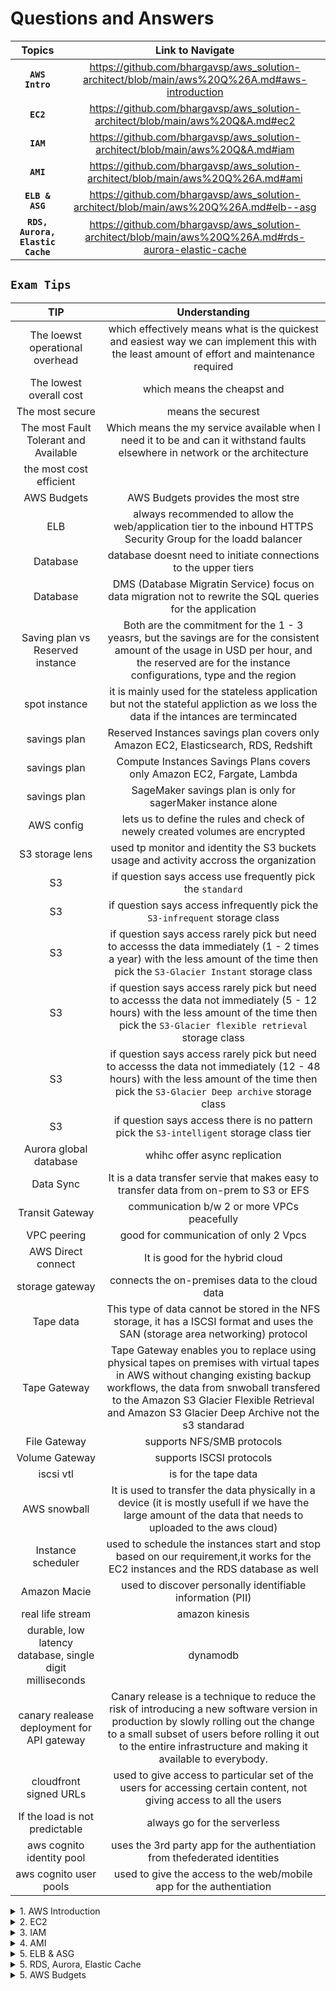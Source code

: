 # Questions and Answers

| Topics | Link to Navigate |
| :---: | :---: |
**`AWS Intro`** | https://github.com/bhargavsp/aws_solution-architect/blob/main/aws%20Q%26A.md#aws-introduction
**`EC2`** | https://github.com/bhargavsp/aws_solution-architect/blob/main/aws%20Q&A.md#ec2
**`IAM`** | https://github.com/bhargavsp/aws_solution-architect/blob/main/aws%20Q&A.md#iam
**`AMI`** | https://github.com/bhargavsp/aws_solution-architect/blob/main/aws%20Q%26A.md#ami
**`ELB & ASG`** | https://github.com/bhargavsp/aws_solution-architect/blob/main/aws%20Q%26A.md#elb--asg
**`RDS, Aurora, Elastic Cache`** | https://github.com/bhargavsp/aws_solution-architect/blob/main/aws%20Q%26A.md#rds-aurora-elastic-cache

## **`Exam Tips`**
| TIP | Understanding |
| :---: | :---: |
The loewst operational overhead | which effectively means what is the quickest and easiest way we can implement this with the least amount of effort and maintenance required 
The lowest overall cost | which means the cheapst and 
The most secure | means the securest
The most Fault Tolerant and Available | Which means the my service available when I need it to be and can it withstand faults elsewhere in network or the architecture
the most cost efficient |  
AWS Budgets | AWS Budgets provides the most stre
ELB | always recommended to allow the web/application tier to the inbound HTTPS Security Group for the loadd balancer
Database | database doesnt need to initiate connections to the upper tiers 
Database | DMS (Database Migratin Service) focus on data migration not to rewrite the SQL queries for the application
Saving plan vs Reserved instance | Both are the commitment for the 1 - 3 yeasrs, but the savings are for the consistent amount of the usage in USD per hour, and the reserved are for the instance configurations, type and the region
spot instance | it is mainly used for the stateless application but not the stateful appliction as we loss the data if the intances are termincated
savings plan | Reserved Instances savings plan covers only Amazon EC2, Elasticsearch, RDS, Redshift
savings plan | Compute Instances Savings Plans covers only Amazon EC2, Fargate, Lambda 
savings plan | SageMaker savings plan is only for sagerMaker instance alone
AWS config | lets us to define the rules and check of newely created volumes are encrypted
S3 storage lens | used tp monitor and identity the S3 buckets usage and activity accross the organization 
S3 | if question says access use frequently pick the `standard` 
S3 | if question says access infrequently pick the `S3-infrequent` storage class
S3 | if question says access rarely pick but need to accesss the data immediately (1 - 2 times a year) with the less amount of the time then pick the `S3-Glacier Instant` storage class 
S3 | if question says access rarely pick but need to accesss the data not immediately (5 - 12 hours) with the less amount of the time then pick the `S3-Glacier flexible retrieval` storage class 
S3 | if question says access rarely pick but need to accesss the data not immediately (12 - 48 hours) with the less amount of the time then pick the `S3-Glacier Deep archive` storage class 
S3 | if question says access there is no pattern pick the `S3-intelligent` storage class tier
Aurora global database | whihc offer async replication
Data Sync | It is a data transfer servie that makes easy to transfer data from on-prem to S3 or EFS
Transit Gateway | communication b/w 2 or more VPCs peacefully
VPC peering | good for communication of only 2 Vpcs
AWS Direct connect | It is good for the hybrid cloud
storage gateway | connects the on-premises data to the cloud data
Tape data | This type of data cannot be stored in the NFS storage, it has a ISCSI format and uses the SAN (storage area networking) protocol
Tape Gateway | Tape Gateway enables you to replace using physical tapes on premises with virtual tapes in AWS without changing existing backup workflows, the data from snwoball transfered to the Amazon S3 Glacier Flexible Retrieval and Amazon S3 Glacier Deep Archive not the s3 standarad
File Gateway | supports NFS/SMB protocols
Volume Gateway | supports ISCSI protocols
iscsi vtl | is for the tape data
AWS snowball | It is used to transfer the data physically in a device (it is mostly usefull if we have the large amount of the data that needs to uploaded to the aws cloud)
Instance scheduler | used to schedule the instances start and stop based on our requirement,it works for the EC2 instances and the RDS database as well 
Amazon Macie | used to discover personally identifiable information (PII)
real life stream | amazon kinesis
durable, low latency database, single digit milliseconds | dynamodb
canary realease deployment for API gateway | Canary release is a technique to reduce the risk of introducing a new software version in production by slowly rolling out the change to a small subset of users before rolling it out to the entire infrastructure and making it available to everybody. 
cloudfront signed URLs | used to give access to particular set of the users for accessing certain content, not giving access to all the users 
If the load is not predictable | always go for the serverless
aws cognito identity pool | uses the 3rd party app for the authentiation from thefederated identities
aws cognito user pools | used to give the access to the web/mobile app for the authentiation




<details>
  <summary>  1. AWS Introduction </summary>
  
## **`AWS Introduction`** 

### how to choose an AWS region
It depends on mine. but it can be based on some factors that effect
1. compliance: with some restrictions for some government websites, with data governance and legal requirements
2. proximity: for low latency
3. available services: not all services in arent availble in all regions
4. pricing: various from region to region

### AWS AZ (availability zones) 
1. Each region may have min 3 and max 6 AZ's
2. they may have as many data centers 2 or more in a single AZ, aws doesnt say us
3. all the AZ's are isolated from each other so they are isolated from disasters

### AWS Global services
1. IAM 
2. Route 53 (DNS service)
3. CloudFront (content Delivery Network)
4. WAF (Web Application Firewall)

### Some region scoped services
1. Amazon EC2 (Infrastructure as a Service)
2. Elastic Beanstalk (Platform as a Service)
3. Lambda (Function as a Service)
4. Rekognition (Software as a Service)

### You are preparing to launch an application that will be hosted on a set of EC2 instances. This application needs some software installation and some OS packages need to be updated during the first launch. What is the best way to achieve this when you launch the EC2 instances?
EC2 User Data is used to bootstrap your EC2 instances using a bash script. This script can contain commands such as installing software/packages, download files from the Internet, or anything you want.

### different ways to login into the AWS account
1. AWS Management Console (protected by password + MFA)
2. AWS Command Line Interface (CLI): protected by access keys
3. AWS Software Developer Kit (SDK) - for code: protected by access keys

### usage of the Access keys in the AWS
1. There are basically used to login into the AWS, in the form of CLI or by using the SDK
2. Access keys are generated in the AWS console
3. Every user can generate their own access keys, so we should share our access keys with others
4. Access key ID = username, and the secret access key = password
  
## what can we do with AWS CLI
1. Used to interact with the AWS services using the command-line shell
2. We have direct access to the public API's of the AWS services
3. we can develop the scripts to manage the resources

## what is the AWS SDK is ?
1. SDK is software Development Kit
2. SDK's are language specific
3. Enables us to access and manage the AWS services programmatically

## can we give the IAM user credentails teh access keys and secret access key in the AWS instance connect/
Never ever give the IAM access keys and the secret aceess keys in the aws intance connect

</details>


<details>
  <summary>  2. EC2 </summary>
  
## **`EC2`**
### what are the EC2 instances purchasing options
1. On-Demand Instances — short workload, predictable pricing, pay by second
2. Reserved (I & 3 years) 
  • Reserved Instances — long workloads  72% discount pricing compared to the on-demand instances
  • Convertible Reserved Instances — long workloads with flexible instances  66% dicount compared to the on-demand instances
3. Savings Plans (l & 3 years) —commitment to an amount of usage, long workload, locked to the specific instance family and AWS region
4. Spot Instances — short workloads, cheap, can lose instances (less reliable)
5. Dedicated Hosts — book an entire physical server, control instance placement, the most expensive option in the AWS
6. Dedicated Instances — no other customers will share your hardware
7. Capacity Reservations — reserve capacity in a specific AZ for any duration 

### You're planning to migrate on-premises applications to AWS. Your company has strict compliance requirements that require your applications to run on dedicated servers. You also need to use your own server-bound software license to reduce costs. Which EC2 Purchasing Option is suitable for you?
Dedicate Hosts: Dedicated Hosts are good for companies with strong compliance needs or for software that have complicated licensing models (BYOL). This is the most expensive EC2 Purchasing Option available.

### what are EC2 instance checks
Amazon EC2 (Elastic Compute Cloud) status checks are automated health checks that run every minute on instances to identify software and hardware issues. These checks are important for ensuring that instances are operating as expected and for identifying issues early

</details>


<details>
  <summary>  3. IAM </summary>
  
## **`IAM`**
### what is IAM
1. Root account created by default but it shouldnt be used so we create IAM for every AWS user and share with them the required access to use only the services they need
2. Groups only contain users, not other groups
3. users no need to belong to a group, a single user can also be in multiple groups
4. users and groups are assigned a JSON document, called an IAM policies
5. In AWS we apply a least privilege principle, dont give more permissions than a user needs

### what are the defense mechanisms in the IAM 
There are 2 types
1. IAM password policy
2. MFA (Multi Factor Authentication) (its recommended to use it in AWS)

### what are the MFA devices options in the AWS
1. Virtual MFA devices- Google Authenticator, Authy
2. Universal 2nd factor security key - yubikey by Yubico
3. Hardware key Fob MFA device- Gemalto
4.  Hardware key Fob MFA device by AWS GovCloud (US)- surepassID

</details>

<details>
  <summary>  4. AMI </summary>

## **`AMI`**
### You can use an AMI in N.Virginia Region us-east-1 to launch an EC2 instance in any AWS Region.
AMIs are built for a specific AWS Region, they're unique for each AWS Region. You can't launch an EC2 instance using an AMI in another AWS Region, but you can copy the AMI to the target AWS Region and then use it to create your EC2 instances.

## **`EBS`**
### You are running a high-performance database that requires an IOPS of 310,000 for its underlying storage. What do you recommend?
You can run a database on an EC2 instance that uses an Instance Store, but you'll have a problem that the data will be lost if the EC2 instance is stopped (it can be restarted without problems). One solution is that you can set up a replication mechanism on another EC2 instance with an Instance Store to have a standby copy. Another solution is to set up backup mechanisms for your data. It's all up to you how you want to set up your architecture to validate your requirements. In this use case, it's around IOPS, so we have to choose an EC2 Instance Store.

</details>

<details>
  <summary>  5. ELB & ASG </summary>

## **`ELB & ASG`**
### Does the ELB provide the static IP wiht the DNS name 
Only Network Load Balancer provides both static DNS name and static IP. While, Application Load Balancer provides a static DNS name but it does NOT provide a static IP. The reason being that AWS wants your Elastic Load Balancer to be accessible using a static endpoint, even if the underlying infrastructure that AWS manages changes.

### You are using an Application Load Balancer to distribute traffic to your website hosted on EC2 instances. It turns out that your website only sees traffic coming from private IPv4 addresses which are in fact your Application Load Balancer's IP addresses. What should you do to get the IP address of clients connected to your website?
When using an Application Load Balancer to distribute traffic to your EC2 instances, the IP address you'll receive requests from will be the ALB's private IP addresses. To get the client's IP address, ALB adds an additional header called "X-Forwarded-For" contains the client's IP address.

### what are the Registered targets in a Target Groups in ELB
1. The target type of the target group determines how you register targets
2. For example, you can register instance IDs, IP addresses, or an Application Load Balancer
3. Your Network Load Balancer starts routing requests to targets as soon as the registration process completes and the targets pass the initial health checks.

### componenets of the EC2 auto scaling 
EC2 Auto Scaling is made up of three components:
1. a launch template to know what to scale
2. an Auto Scaling Group (ASG) that decides where to launch the EC2 instance
3. optional scaling policies that define when to scale

### For compliance purposes, you would like to expose a fixed static IP address to your end-users so that they can write firewall rules that will be stable and approved by regulators. What type of Elastic Load Balancer would you choose?
Network Load Balancer has one static IP address per AZ and you can attach an Elastic IP address to it. Application Load Balancers and Classic Load Balancers have a static DNS name.

### Your boss asked you to scale your Auto Scaling Group based on the number of requests per minute your application makes to your database. What should you do?
There's no CloudWatch Metric for "requests per minute" for backend-to-database connections. You need to create a CloudWatch Custom Metric, then create a CloudWatch Alarm.

</details>

<details>
  <summary>  5. RDS, Aurora, Elastic Cache </summary>

## **`RDS, Aurora, Elastic Cache`**
### is there possibility to setup the read replicas DB as the disaster recovery DB
Yes, we can setup as MultiAZ

### how we setup RDS from single AZ to Multi AZ
1. It is a zero downtime operation(no need to stop the DB to convert from single az to the multi AZ)

### But the following will happen internally from converting single AZ to Multi AZ
1. A snapshot is taken
2. A new DB is restored from the snapshot in a new AZ
3. Synchronization is established between the two databases<br/>
![image](https://github.com/bhargavsp/aws_solution-architect/assets/45779321/fdc8413f-c39f-4a15-bcba-51f289179d63)

</details>

<details>
  <summary>  5. AWS Budgets </summary>

## **`AWS Budgets`**
### 


</details>
